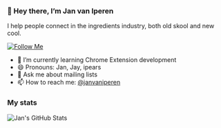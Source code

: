 ### 👋 Hey there, I’m Jan van Iperen

I help people connect in the ingredients industry, both old skool and new cool.

[![Follow Me](https://img.shields.io/github/followers/janvaniperen?label=Follow&style=social)](https://github.com/janvaniperen)

- 🌱 I’m currently learning Chrome Extension development
- 😄 Pronouns: Jan, Jay, ipears
- 💬 Ask me about mailing lists
- 📫 How to reach me: [@janvaniperen](https://twitter.com/janvaniperen)

### My stats

![Jan's GitHub Stats](https://github-readme-stats.vercel.app/api?username=janvaniperen&show_icons=true&count_private=true&line_height=40)
